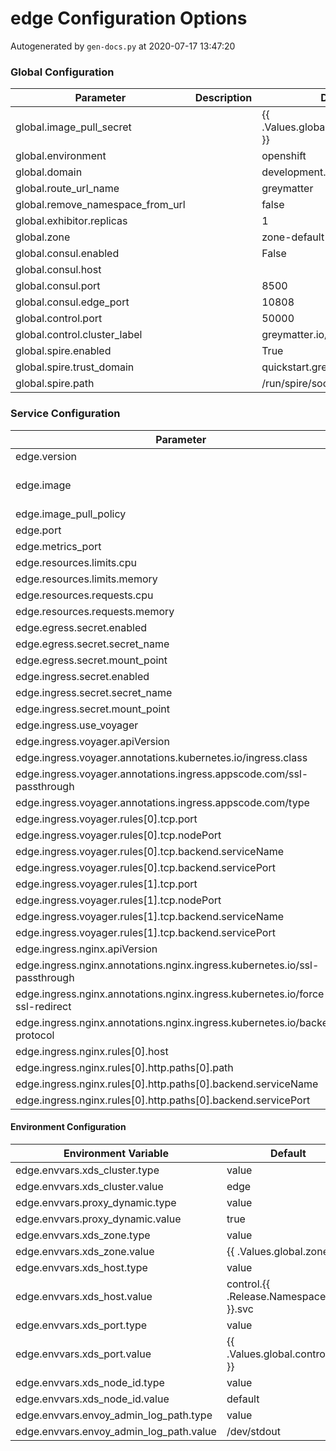 # edge Configuration Options

Autogenerated by `gen-docs.py` at 2020-07-17 13:47:20

### Global Configuration

| Parameter                        | Description | Default                                |
| -------------------------------- | ----------- | -------------------------------------- |
| global.image_pull_secret         |             | {{ .Values.global.image_pull_secret }} |
| global.environment               |             | openshift                              |
| global.domain                    |             | development.deciphernow.com            |
| global.route_url_name            |             | greymatter                             |
| global.remove_namespace_from_url |             | false                                  |
| global.exhibitor.replicas        |             | 1                                      |
| global.zone                      |             | zone-default-zone                      |
| global.consul.enabled            |             | False                                  |
| global.consul.host               |             |                                        |
| global.consul.port               |             | 8500                                   |
| global.consul.edge_port          |             | 10808                                  |
| global.control.port              |             | 50000                                  |
| global.control.cluster_label     |             | greymatter.io/control                  |
| global.spire.enabled             |             | True                                   |
| global.spire.trust_domain        |             | quickstart.greymatter.io               |
| global.spire.path                |             | /run/spire/socket/agent.sock           |

### Service Configuration

| Parameter                                                                     | Description | Default                                                                 |
| ----------------------------------------------------------------------------- | ----------- | ----------------------------------------------------------------------- |
| edge.version                                                                  |             | 1.4.4                                                                   |
| edge.image                                                                    |             | docker.greymatter.io/release/gm-proxy:{{ tpl $.Values.edge.version $ }} |
| edge.image_pull_policy                                                        |             | IfNotPresent                                                            |
| edge.port                                                                     |             | 10808                                                                   |
| edge.metrics_port                                                             |             | 8081                                                                    |
| edge.resources.limits.cpu                                                     |             | 1                                                                       |
| edge.resources.limits.memory                                                  |             | 1Gi                                                                     |
| edge.resources.requests.cpu                                                   |             | 100m                                                                    |
| edge.resources.requests.memory                                                |             | 128Mi                                                                   |
| edge.egress.secret.enabled                                                    |             | True                                                                    |
| edge.egress.secret.secret_name                                                |             | greymatter-edge-egress                                                  |
| edge.egress.secret.mount_point                                                |             | /etc/proxy/tls/sidecar/                                                 |
| edge.ingress.secret.enabled                                                   |             | True                                                                    |
| edge.ingress.secret.secret_name                                               |             | greymatter-edge-ingress                                                 |
| edge.ingress.secret.mount_point                                               |             | /etc/proxy/tls/edge/                                                    |
| edge.ingress.use_voyager                                                      |             | False                                                                   |
| edge.ingress.voyager.apiVersion                                               |             | voyager.appscode.com/v1beta1                                            |
| edge.ingress.voyager.annotations.kubernetes.io/ingress.class                  |             | voyager                                                                 |
| edge.ingress.voyager.annotations.ingress.appscode.com/ssl-passthrough         |             | true                                                                    |
| edge.ingress.voyager.annotations.ingress.appscode.com/type                    |             | NodePort                                                                |
| edge.ingress.voyager.rules[0].tcp.port                                        |             | 80                                                                      |
| edge.ingress.voyager.rules[0].tcp.nodePort                                    |             | 30001                                                                   |
| edge.ingress.voyager.rules[0].tcp.backend.serviceName                         |             | edge                                                                    |
| edge.ingress.voyager.rules[0].tcp.backend.servicePort                         |             | 10808                                                                   |
| edge.ingress.voyager.rules[1].tcp.port                                        |             | 443                                                                     |
| edge.ingress.voyager.rules[1].tcp.nodePort                                    |             | 30000                                                                   |
| edge.ingress.voyager.rules[1].tcp.backend.serviceName                         |             | edge                                                                    |
| edge.ingress.voyager.rules[1].tcp.backend.servicePort                         |             | 10808                                                                   |
| edge.ingress.nginx.apiVersion                                                 |             | extensions/v1beta1                                                      |
| edge.ingress.nginx.annotations.nginx.ingress.kubernetes.io/ssl-passthrough    |             | true                                                                    |
| edge.ingress.nginx.annotations.nginx.ingress.kubernetes.io/force-ssl-redirect |             | true                                                                    |
| edge.ingress.nginx.annotations.nginx.ingress.kubernetes.io/backend-protocol   |             | https                                                                   |
| edge.ingress.nginx.rules[0].host                                              |             | development.deciphernow.com                                             |
| edge.ingress.nginx.rules[0].http.paths[0].path                                |             | /                                                                       |
| edge.ingress.nginx.rules[0].http.paths[0].backend.serviceName                 |             | edge                                                                    |
| edge.ingress.nginx.rules[0].http.paths[0].backend.servicePort                 |             | 10808                                                                   |

#### Environment Configuration

| Environment Variable                    | Default                              |
| --------------------------------------- | ------------------------------------ |
| edge.envvars.xds_cluster.type           | value                                |
| edge.envvars.xds_cluster.value          | edge                                 |
| edge.envvars.proxy_dynamic.type         | value                                |
| edge.envvars.proxy_dynamic.value        | true                                 |
| edge.envvars.xds_zone.type              | value                                |
| edge.envvars.xds_zone.value             | {{ .Values.global.zone }}            |
| edge.envvars.xds_host.type              | value                                |
| edge.envvars.xds_host.value             | control.{{ .Release.Namespace }}.svc |
| edge.envvars.xds_port.type              | value                                |
| edge.envvars.xds_port.value             | {{ .Values.global.control.port }}    |
| edge.envvars.xds_node_id.type           | value                                |
| edge.envvars.xds_node_id.value          | default                              |
| edge.envvars.envoy_admin_log_path.type  | value                                |
| edge.envvars.envoy_admin_log_path.value | /dev/stdout                          |

